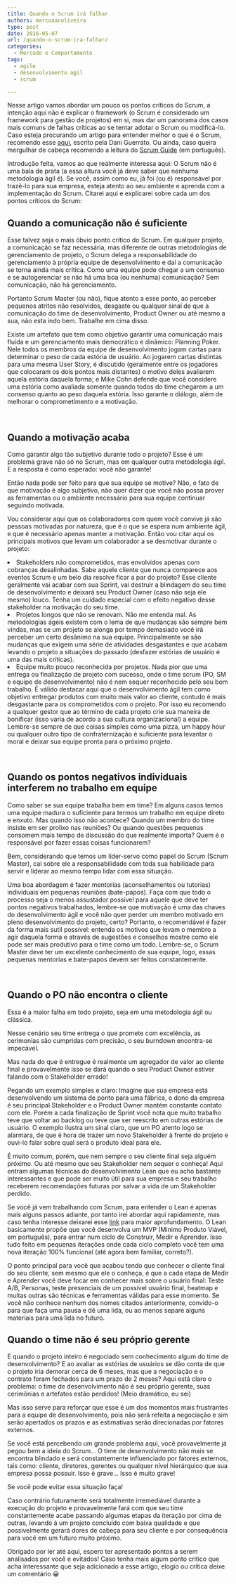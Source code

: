 ```yaml
---
title: Quando o Scrum irá falhar
authors: marcoaacoliveira
type: post
date: 2016-05-07
url: /quando-o-scrum-ira-falhar/
categories:
  - Mercado e Comportamento
tags:
  - agile
  - desenvolvimento agil
  - scrum

---
```

Nesse artigo vamos abordar um pouco os pontos críticos do Scrum, a intenção aqui não é explicar o framework (o Scrum é considerado um framework para gestão de projetos) em si, mas dar um panorama dos casos mais comuns de falhas críticas ao se tentar adotar o Scrum ou modificá-lo. Caso esteja procurando um artigo para entender melhor o que é o Scrum, recomendo esse [aqui][1], escrito pela Dani Guerrato. Ou ainda, caso queira mergulhar de cabeça recomendo a leitura do [Scrum Guide][2] (em português).

Introdução feita, vamos ao que realmente interessa aqui: O Scrum não é uma bala de prata (a essa altura você já deve saber que nenhuma metodologia ágil é). Se você, assim como eu, já foi (ou é) responsável por trazê-lo para sua empresa, esteja atento ao seu ambiente e aprenda com a implementação do Scrum. Citarei aqui e explicarei sobre cada um dos pontos críticos do Scrum:

## Quando a comunicação não é suficiente

Esse talvez seja o mais óbvio ponto crítico do Scrum. Em qualquer projeto, a comunicação se faz necessária, mas diferente de outras metodologias de gerenciamento de projeto, o Scrum delega a responsabilidade do gerenciamento à própria equipe de desenvolvimento e daí a comunicação se torna ainda mais crítica. Como uma equipe pode chegar a um consenso e se autogerenciar se não há uma boa (ou nenhuma) comunicação? Sem comunicação, não há gerenciamento.

Portanto Scrum Master (ou não), fique atento a esse ponto, ao perceber pequenos atritos não resolvidos, desgaste ou qualquer sinal de que a comunicação do time de desenvolvimento, Product Owner ou até mesmo a sua, não esta indo bem. Trabalhe em cima disso.

Existe um artefato que tem como objetivo garantir uma comunicação mais fluída e um gerenciamento mais democrático e dinâmico: Planning Poker. Nele todos os membros da equipe de desenvolvimento jogam cartas para determinar o peso de cada estória de usuário. Ao jogarem cartas distintas para uma mesma User Story, é discutido (geralmente entre os jogadores que colocaram os dois pontos mais distantes) o motivo deles avaliarem aquela estória daquela forma; e Mike Cohn defende que você considere uma estória como avaliada somente quando todos do time chegarem a um consenso quanto ao peso daquela estória. Isso garante o diálogo, além de melhorar o comprometimento e a motivação.

&nbsp;

## Quando a motivação acaba

Como garantir algo tão subjetivo durante todo o projeto? Esse é um problema grave não só no Scrum, mas em qualquer outra metodologia ágil. E a resposta é como esperado: você não garante!

Então nada pode ser feito para que sua equipe se motive? Não, o fato de que motivação é algo subjetivo, não quer dizer que você não possa prover as ferramentas ou o ambiente necessário para sua equipe continuar seguindo motivada.

Vou considerar aqui que os colaboradores com quem você convive já são pessoas motivadas por natureza, que é o que se espera num ambiente ágil, e que é necessário apenas manter a motivação. Então vou citar aqui os principais motivos que levam um colaborador a se desmotivar durante o projeto:

<li style="font-weight: 400">
  Stakeholders não comprometidos, mas envolvidos apenas com cobranças desalinhadas. Sabe aquele cliente que nunca comparece aos eventos Scrum e um belo dia resolve ficar a par do projeto? Esse cliente geralmente vai acabar com sua Sprint, vai destruir a blindagem do seu time de desenvolvimento e deixará seu Product Owner (caso não seja ele mesmo) louco. Tenha um cuidado especial com o efeito negativo desse stakeholder na motivação do seu time.
</li>
<li style="font-weight: 400">
  Projetos longos que não se renovam. Não me entenda mal. As metodologias ágeis existem com o lema de que mudanças são sempre bem vindas, mas se um projeto se alonga por tempo demasiado você irá perceber um certo desânimo na sua equipe. Principalmente se são mudanças que exigem uma série de atividades desgastantes e que acabam levando o projeto a situações do passado (desfazer estórias de usuário é uma das mais críticas).
</li>
<li style="font-weight: 400">
  Equipe muito pouco reconhecida por projetos. Nada pior que uma entrega ou finalização de projeto com sucesso, onde o time scrum (PO, SM e equipe de desenvolvimento) não é nem sequer reconhecido pelo seu bom trabalho. É válido destacar aqui que o desenvolvimento ágil tem como objetivo entregar produtos com muito mais valor ao cliente, contudo é mais desgastante para os comprometidos com o projeto. Por isso eu recomendo a qualquer gestor que ao término de cada projeto crie sua maneira de bonificar (isso varia de acordo a sua cultura organizacional) a equipe. Lembre-se sempre de que coisas simples como uma pizza, um happy hour ou qualquer outro tipo de confraternização é suficiente para levantar o moral e deixar sua equipe pronta para o próximo projeto.
</li>

&nbsp;

## Quando os pontos negativos individuais interferem no trabalho em equipe

Como saber se sua equipe trabalha bem em time? Em alguns casos temos uma equipe madura o suficiente para termos um trabalho em equipe direto e enxuto. Mas quando isso não acontece? Quando um membro do time insiste em ser prolixo nas reuniões? Ou quando questões pequenas consomem mais tempo de discussão do que realmente importa? Quem é o responsável por fazer essas coisas funcionarem?

Bem, considerando que temos um líder-servo como papel do Scrum (Scrum Master), cai sobre ele a responsabilidade com toda sua habilidade para servir e liderar ao mesmo tempo lidar com essa situação.

Uma boa abordagem é fazer mentorias (aconselhamentos ou tutorias) individuais em pequenas reuniões (bate-papos). Faça com que todo o processo seja o menos assustador possível para aquele que deve ter pontos negativos trabalhados, lembre-se que motivação é uma das chaves do desenvolvimento ágil e você não quer perder um membro motivado em pleno desenvolvimento do projeto, certo? Portanto, o recomendável é fazer da forma mais sutil possível: entenda os motivos que levam o membro a agir daquela forma e através de sugestões e conselhos mostre como ele pode ser mais produtivo para o time como um todo. Lembre-se, o Scrum Master deve ter um excelente conhecimento de sua equipe, logo, essas pequenas mentorias e bate-papos devem ser feitos constantemente.

&nbsp;

## Quando o PO não encontra o cliente

Essa é a maior falha em todo projeto, seja em uma metodologia ágil ou clássica.

Nesse cenário seu time entrega o que promete com excelência, as cerimonias são cumpridas com precisão, o seu burndown encontra-se impecável.

Mas nada do que é entregue é realmente um agregador de valor ao cliente final e provavelmente isso se dará quando o seu Product Owner estiver falando com o Stakeholder errado!

Pegando um exemplo simples e claro: Imagine que sua empresa está desenvolvendo um sistema de ponto para uma fábrica, o dono da empresa é seu principal Stakeholder e o Product Owner mantém constante contato com ele. Porém a cada finalização de Sprint você nota que muito trabalho teve que voltar ao backlog ou teve que ser reescrito em outras estórias de usuário. O exemplo ilustra um sinal claro, que um PO atento logo se alarmara, de que é hora de trazer um novo Stakeholder à frente do projeto e ouvi-lo falar sobre qual será o produto ideal para ele.

É muito comum, porém, que nem sempre o seu cliente final seja alguém próximo. Ou até mesmo que seu Stakeholder nem sequer o conheça! Aqui entram algumas técnicas do desenvolvimento Lean que eu acho bastante interessantes e que pode ser muito útil para sua empresa e seu trabalho receberem recomendações futuras por salvar a vida de um Stakeholder perdido.

Se você já vem trabalhando com Scrum, para entender o Lean é apenas mais alguns passos adiante, por tanto irei abordar aqui rapidamente, mas caso tenha interesse deixarei esse [link][3] para maior aprofundamento. O Lean basicamente propõe que você desenvolva um MVP (Minimo Produto Viável, em português), para entrar num ciclo de Construir, Medir e Aprender. Isso tudo feito em pequenas iterações onde cada ciclo completo você tem uma nova iteração 100% funcional (até agora bem familiar, correto?).

O ponto principal para você que acabou tendo que conhecer o cliente final do seu cliente, sem mesmo que ele o conheça, é que a cada etapa de Medir e Aprender você deve focar em conhecer mais sobre o usuário final: Teste A/B, Personas, teste presenciais de um possível usuário final, heatmap e muitas outras são técnicas e ferramentas válidas para esse momento. Se você não conhece nenhum dos nomes citados anteriormente, convido-o para que faça uma pausa e dê uma lida, ou ao menos separe alguns materiais para uma lida no futuro.

## Quando o time não é seu próprio gerente

E quando o projeto inteiro é negociado sem conhecimento algum do time de desenvolvimento? E ao avaliar as estórias de usuários se dão conta de que o projeto iria demorar cerca de 6 meses, mas que a negociação e o contrato foram fechados para um prazo de 2 meses? Aqui está claro o problema: o time de desenvolvimento não é seu próprio gerente, suas cerimônias e artefatos estão perdidos! (Meio dramático, eu sei)

Mas isso serve para reforçar que esse é um dos momentos mais frustrantes para a equipe de desenvolvimento, pois não será refeita a negociação e sim serão apertados os prazos e as estimativas serão direcionadas por fatores externos.

Se você está percebendo um grande problema aqui, você provavelmente já pegou bem a ideia do Scrum… O time de desenvolvimento não mais se encontra blindado e será constantemente influenciado por fatores externos, tais como: cliente, diretores, gerentes ou qualquer nível hierárquico que sua empresa possa possuir. Isso é grave… Isso é muito grave!

Se você pode evitar essa situação faça!

Caso contrário futuramente será totalmente irremediável durante a execução do projeto e provavelmente fará com que seu time constantemente acabe passando algumas etapas da iteração por cima de outras, levando à um projeto concluído com baixa qualidade e que possivelmente gerará dores de cabeça para seu cliente e por consequência para você em um futuro muito próximo.

Obrigado por ler até aqui, espero ter apresentado pontos a serem analisados por você e evitados! Caso tenha mais algum ponto crítico que acha interessante que seja adicionado a esse artigo, elogio ou crítica deixe um comentário 😀

 [1]: http://tableless.com.br/desenvolvimento-agil-utilizando-scrum/
 [2]: http://www.scrumguides.org/docs/scrumguide/v1/Scrum-Guide-Portuguese-BR.pdf
 [3]: http://theleanstartup.com/